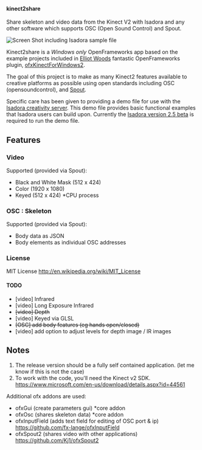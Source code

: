 #### kinect2share
Share skeleton and video data from the Kinect V2 with Isadora and any other software which supports OSC (Open Sound Control) and Spout. 

![Screen Shot including Isadora sample file](https://raw.githubusercontent.com/rwebber/kinect2share/master/screenshots/sampleapp1.png)

Kinect2share is a *Windows only* OpenFrameworks app based on the example projects included in [Elliot Woods](https://github.com/elliotwoods) fantastic OpenFrameworks plugin, [ofxKinectForWindows2](https://github.com/elliotwoods/ofxKinectForWindows2).

The goal of this project is to make as many Kinect2 features available to creative platforms as possible using open standards including OSC (opensoundcontrol), and [Spout](http://spout.zeal.co/).

Specific care has been given to providing a demo file for use with the [Isadora creativity server](http://troikatronix.com/).
This demo file provides basic functional examples that Isadora users can build upon.
Currently the [Isadora version 2.5 beta](http://troikatronix.com/isa25beta/) is required to run the demo file.

## Features
### Video
Supported (provided via Spout):
- Black and White Mask (512 x 424)
- Color (1920 x 1080)
- Keyed (512 x 424) *CPU process

### OSC : Skeleton
Supported (provided via Spout):
- Body data as JSON
- Body elements as individual OSC addresses

### License
MIT License http://en.wikipedia.org/wiki/MIT_License

#### TODO
- [video] Infrared
- [video] Long Exposure Infrared
- ~~[video] Depth~~
- [video] Keyed via GLSL
- ~~[OSC] add body features (eg hands open/closed)~~
- [video] add option to adjust levels for depth image / IR images

## Notes
1. The release version should be a fully self contained application. (let me know if this is not the case)
2. To work with the code, you'll need the Kinect v2 SDK. https://www.microsoft.com/en-us/download/details.aspx?id=44561

Additional ofx addons are used:
- ofxGui (create parameters gui) *core addon
- ofxOsc (shares skeleton data) *core addon
- ofxInputField (adds text field for editing of OSC port & ip) https://github.com/fx-lange/ofxInputField
- ofxSpout2 (shares video with other applications) https://github.com/Kj1/ofxSpout2



